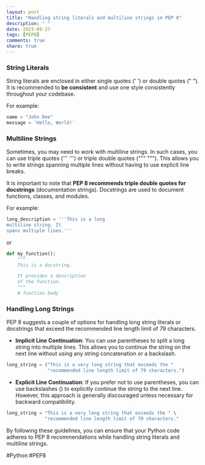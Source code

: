 ```yaml
---
layout: post
title: "Handling string literals and multiline strings in PEP 8"
description: " "
date: 2023-09-27
tags: [PEP8]
comments: true
share: true
---
```


### String Literals

String literals are enclosed in either single quotes (' ') or double quotes (" "). It is recommended to **be consistent** and use one style consistently throughout your codebase.

For example:

```python
name = "John Doe"
message = 'Hello, World!'
```

### Multiline Strings

Sometimes, you may need to work with multiline strings. In such cases, you can use triple quotes (''' ''') or triple double quotes (""" """). This allows you to write strings spanning multiple lines without having to use explicit line breaks.

It is important to note that **PEP 8 recommends triple double quotes for docstrings** (documentation strings). Docstrings are used to document functions, classes, and modules.

For example:

```python
long_description = '''This is a long
multiline string. It
spans multiple lines.'''
```

or

```python
def my_function():
    """
    This is a docstring.

    It provides a description
    of the function.
    """
    # function body
```

### Handling Long Strings

PEP 8 suggests a couple of options for handling long string literals or docstrings that exceed the recommended line length limit of 79 characters.

- **Implicit Line Continuation**: You can use parentheses to split a long string into multiple lines. This allows you to continue the string on the next line without using any string concatenation or a backslash.

```python
long_string = ("This is a very long string that exceeds the "
               "recommended line length limit of 79 characters.")
```

- **Explicit Line Continuation**: If you prefer not to use parentheses, you can use backslashes (\) to explicitly continue the string to the next line. However, this approach is generally discouraged unless necessary for backward compatibility.

```python
long_string = "This is a very long string that exceeds the " \
              "recommended line length limit of 79 characters."
```

By following these guidelines, you can ensure that your Python code adheres to PEP 8 recommendations while handling string literals and multiline strings.

#Python #PEP8